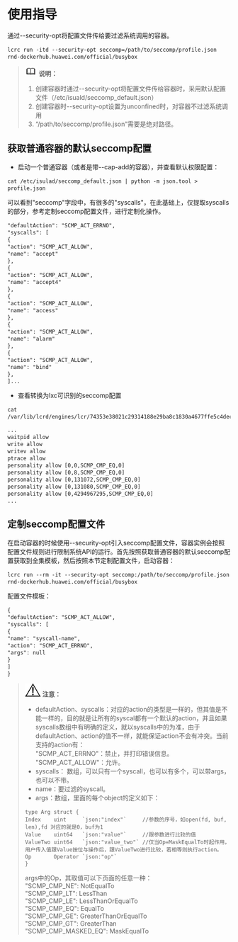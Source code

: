 # 使用指导<a name="ZH-CN_TOPIC_0184808149"></a>

通过--security-opt将配置文件传给要过滤系统调用的容器。

```
lcrc run -itd --security-opt seccomp=/path/to/seccomp/profile.json rnd-dockerhub.huawei.com/official/busybox
```

>![](public_sys-resources/icon-note.gif) **说明：**   
>1. 创建容器时通过--security-opt将配置文件传给容器时，采用默认配置文件（/etc/isuald/seccomp\_default.json）  
>2. 创建容器时--security-opt设置为unconfined时，对容器不过滤系统调用  
>3. “/path/to/seccomp/profile.json”需要是绝对路径。  

## 获取普通容器的默认seccomp配置<a name="zh-cn_topic_0183112366_section16304185318140"></a>

-   启动一个普通容器（或者是带--cap-add的容器），并查看默认权限配置：

```
cat /etc/isulad/seccomp_default.json | python -m json.tool > profile.json
```

可以看到"seccomp"字段中，有很多的"syscalls"，在此基础上，仅提取syscalls的部分，参考定制seccomp配置文件，进行定制化操作。

```
"defaultAction": "SCMP_ACT_ERRNO",
"syscalls": [
{
"action": "SCMP_ACT_ALLOW",
"name": "accept"
},
{
"action": "SCMP_ACT_ALLOW",
"name": "accept4"
},
{
"action": "SCMP_ACT_ALLOW",
"name": "access"
},
{
"action": "SCMP_ACT_ALLOW",
"name": "alarm"
},
{
"action": "SCMP_ACT_ALLOW",
"name": "bind"
},
]...
```

-   查看转换为lxc可识别的seccomp配置

```
cat /var/lib/lcrd/engines/lcr/74353e38021c29314188e29ba8c1830a4677ffe5c4decda77a1e0853ec8197cd/seccomp
```

```
...
waitpid allow
write allow
writev allow
ptrace allow
personality allow [0,0,SCMP_CMP_EQ,0]
personality allow [0,8,SCMP_CMP_EQ,0]
personality allow [0,131072,SCMP_CMP_EQ,0]
personality allow [0,131080,SCMP_CMP_EQ,0]
personality allow [0,4294967295,SCMP_CMP_EQ,0]
...
```

## 定制seccomp配置文件<a name="zh-cn_topic_0183112366_section1684042215"></a>

在启动容器的时候使用--security-opt引入seccomp配置文件，容器实例会按照配置文件规则进行限制系统API的运行。首先按照获取普通容器的默认seccomp配置获取到全集模板，然后按照本节定制配置文件，启动容器：

```
lcrc run --rm -it --security-opt seccomp:/path/to/seccomp/profile.json rnd-dockerhub.huawei.com/official/busybox
```

配置文件模板：

```
{
"defaultAction": "SCMP_ACT_ALLOW",
"syscalls": [
{
"name": "syscall-name",
"action": "SCMP_ACT_ERRNO",
"args": null
}
]
}
```

>![](public_sys-resources/icon-notice.gif) **注意：**   
>-   defaultAction、syscalls：对应的action的类型是一样的，但其值是不能一样的，目的就是让所有的syscal都有一个默认的action，并且如果syscalls数组中有明确的定义，就以syscalls中的为准，由于defaultAction、action的值不一样，就能保证action不会有冲突。当前支持的action有：  
>    "SCMP\_ACT\_ERRNO"：禁止，并打印错误信息。  
>    "SCMP\_ACT\_ALLOW"：允许。  
>-   syscalls： 数组，可以只有一个syscall，也可以有多个，可以带args，也可以不带。  
>-   name：要过滤的syscall。  
>-   args：数组，里面的每个object的定义如下：  
>    ```  
>    type Arg struct {  
>    Index    uint     `json:"index"`     //参数的序号，如open(fd, buf, len),fd 对应的就是0，buf为1  
>    Value    uint64   `json:"value"`     //跟参数进行比较的值  
>    ValueTwo uint64   `json:"value_two"` //仅当Op=MaskEqualTo时起作用，用户传入值跟Value按位与操作后，跟ValueTwo进行比较，若相等则执行action。  
>    Op       Operator `json:"op"`  
>    }  
>    ```  
>    args中的Op，其取值可以下页面的任意一种：  
>    "SCMP\_CMP\_NE":  NotEqualTo  
>    "SCMP\_CMP\_LT":  LessThan  
>    "SCMP\_CMP\_LE":  LessThanOrEqualTo  
>    "SCMP\_CMP\_EQ":  EqualTo  
>    "SCMP\_CMP\_GE":  GreaterThanOrEqualTo  
>    "SCMP\_CMP\_GT":  GreaterThan  
>    "SCMP\_CMP\_MASKED\_EQ": MaskEqualTo  

